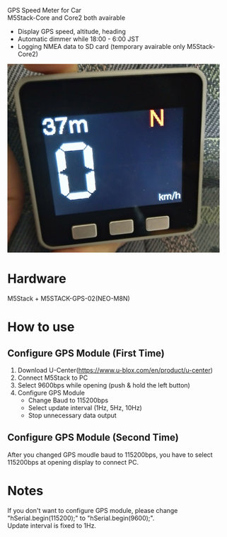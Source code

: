 GPS Speed Meter for Car  
M5Stack-Core and Core2 both avairable

* Display GPS speed, altitude, heading  
* Automatic dimmer while 18:00 - 6:00 JST
* Logging NMEA data to SD card (temporary avairable only M5Stack-Core2)

![](image/Sample.jpg)

# Hardware
M5Stack + M5STACK-GPS-02(NEO-M8N)  

# How to use

## Configure GPS Module (First Time)
1. Download U-Center(https://www.u-blox.com/en/product/u-center)
2. Connect M5Stack to PC
3. Select 9600bps while opening (push & hold the left button)  
4. Configure GPS Module  
    * Change Baud to 115200bps
    * Select update interval (1Hz, 5Hz, 10Hz)
    * Stop unnecessary data output

## Configure GPS Module (Second Time)
After you changed GPS moudle baud to 115200bps, you have to select 115200bps at opening display to connect PC.

# Notes
If you don't want to configure GPS module, please change "hSerial.begin(115200);" to "hSerial.begin(9600);".  
Update interval is fixed to 1Hz.
